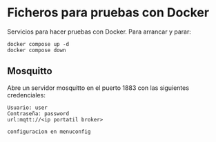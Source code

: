 # Ficheros para pruebas con Docker

Servicios para hacer pruebas con Docker. Para arrancar y parar:
```
docker compose up -d
docker compose down
```

## Mosquitto

Abre un servidor mosquitto en el puerto 1883 con las siguientes credenciales: 

    Usuario: user
    Contraseña: password
    url:mqtt://<ip portatil broker>

    configuracion en menuconfig